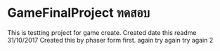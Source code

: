 # GameFinalProject ทดสอบ
This is testting project for game create.
Created date this readme 31/10/2017
Created this by phaser form first. again
try again
try again 2
